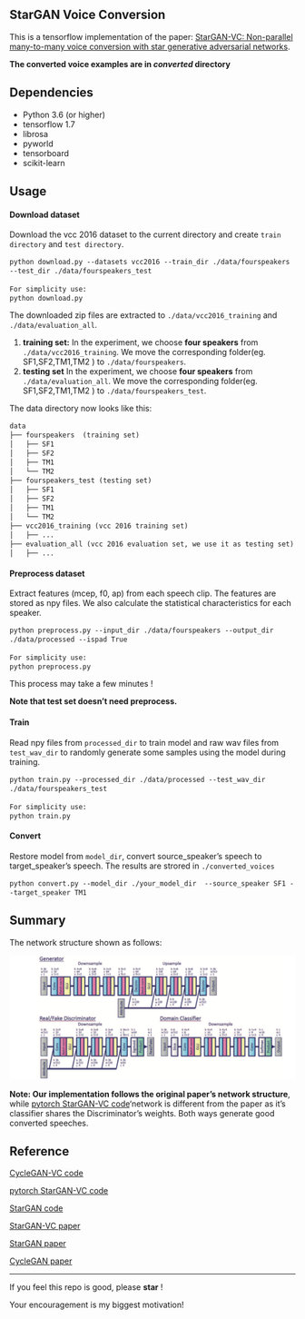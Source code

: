 ## StarGAN Voice Conversion

This is a tensorflow implementation of the paper: [StarGAN-VC: Non-parallel many-to-many voice conversion with star generative adversarial networks](https://arxiv.org/abs/1806.02169).

**The converted voice examples are in *converted* directory**

## Dependencies

- Python 3.6 (or higher)
- tensorflow 1.7
- librosa 
- pyworld 
- tensorboard
- scikit-learn



## Usage

#### Download dataset

Download the vcc 2016 dataset to the current directory and create `train directory` and `test directory`.

```
python download.py --datasets vcc2016 --train_dir ./data/fourspeakers --test_dir ./data/fourspeakers_test

For simplicity use:
python download.py 
```

The downloaded zip files are extracted to `./data/vcc2016_training` and `./data/evaluation_all`.

1. **training set:** In the experiment, we choose **four speakers** from `./data/vcc2016_training`.  We  move the corresponding folder(eg. SF1,SF2,TM1,TM2 ) to `./data/fourspeakers`.
2. **testing set** In the experiment, we choose **four speakers** from `./data/evaluation_all`.  We  move the corresponding folder(eg. SF1,SF2,TM1,TM2 ) to `./data/fourspeakers_test`.

The data directory now looks like this:

```
data
├── fourspeakers  (training set)
│   ├── SF1
│   ├── SF2
│   ├── TM1
│   └── TM2
├── fourspeakers_test (testing set)
│   ├── SF1
│   ├── SF2
│   ├── TM1
│   └── TM2
├── vcc2016_training (vcc 2016 training set)
│   ├── ...
├── evaluation_all (vcc 2016 evaluation set, we use it as testing set)
│   ├── ...
```



#### Preprocess dataset

Extract features (mcep, f0, ap) from each speech clip.  The features are stored as npy files. We also calculate the statistical characteristics for each speaker.

```
python preprocess.py --input_dir ./data/fourspeakers --output_dir ./data/processed --ispad True

For simplicity use:
python preprocess.py
```

This process may take a few minutes !

**Note that test set doesn’t need preprocess.**



#### Train

Read npy files from `processed_dir` to train model and raw wav files from` test_wav_dir` to randomly generate some samples using the model during training.

```
python train.py --processed_dir ./data/processed --test_wav_dir ./data/fourspeakers_test

For simplicity use:
python train.py
```



#### Convert

Restore model from `model_dir`, convert source_speaker’s speech to target_speaker’s speech. The results are strored in `./converted_voices`

```
python convert.py --model_dir ./your_model_dir  --source_speaker SF1 --target_speaker TM1
```



## Summary

The network structure shown as follows:

![Snip20181102_2](./imgs/Snip20181102_2.png)



**Note: Our implementation follows the original paper’s network structure**, while [pytorch StarGAN-VC code](https://github.com/liusongxiang/StarGAN-Voice-Conversion)‘network is different from the paper as it’s classifier shares the Discriminator’s weights. Both ways generate good converted speeches.

## Reference

[CycleGAN-VC code](https://github.com/leimao/Voice_Converter_CycleGAN)

[pytorch StarGAN-VC code](https://github.com/liusongxiang/StarGAN-Voice-Conversion)

[StarGAN code](https://github.com/taki0112/StarGAN-Tensorflow)

[StarGAN-VC paper](https://arxiv.org/abs/1806.02169)

[StarGAN paper](https://arxiv.org/abs/1806.02169)

[CycleGAN paper](https://arxiv.org/abs/1703.10593v4)

---

If you feel this repo is good, please  **star**  ! 

Your encouragement is my biggest motivation!